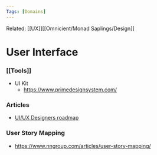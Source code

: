 ```yaml
---
Tags: [Domains]
---
```

Related: [[UX]][[Omnicient/Monad Saplings/Design]]
# User Interface
### [[Tools]]
- UI Kit
	- https://www.primedesignsystem.com/


### Articles
   - [UI/UX Designers roadmap](https://bootcamp.uxdesign.cc/the-self-taught-ui-ux-designer-roadmap-in-2021-aa0f5b62cecb)

### User Story Mapping
- https://www.nngroup.com/articles/user-story-mapping/
